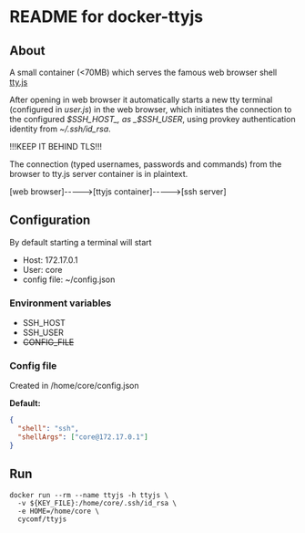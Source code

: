 # README for docker-ttyjs

## About

A small container (<70MB) which serves the famous web browser shell [tty.js](https://github.com/chjj/tty.js/)

After opening in web browser it automatically starts a new tty terminal (configured in _user.js_) in the web browser, which initiates the connection to the configured _$SSH_HOST_, as _$SSH_USER_, using provkey authentication identity from _~/.ssh/id_rsa_.

!!!KEEP IT BEHIND TLS!!!

The connection (typed usernames, passwords and commands) from the browser to tty.js server container is in plaintext.

[web browser]----->[ttyjs container]----->[ssh server]

## Configuration

By default starting a terminal will start 
* Host: 172.17.0.1
* User: core
* config file: ~/config.json

### Environment variables
* SSH_HOST
* SSH_USER
* <del>CONFIG_FILE</del>

### Config file

Created in /home/core/config.json

**Default:**

```json
{
  "shell": "ssh",
  "shellArgs": ["core@172.17.0.1"]
}

```

## Run

```
docker run --rm --name ttyjs -h ttyjs \
  -v ${KEY_FILE}:/home/core/.ssh/id_rsa \
  -e HOME=/home/core \
  cycomf/ttyjs
```
